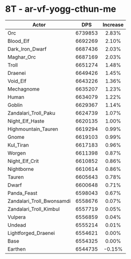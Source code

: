 # 8T - ar-vf-yogg-cthun-me
| Actor | DPS | Increase |
|---|:---:|:---:|
|Orc|6739853|2.83%|
|Blood_Elf|6692269|2.10%|
|Dark_Iron_Dwarf|6687436|2.03%|
|Maghar_Orc|6687169|2.03%|
|Troll|6651274|1.48%|
|Draenei|6649426|1.45%|
|Void_Elf|6643226|1.36%|
|Mechagnome|6635207|1.23%|
|Human|6634079|1.22%|
|Goblin|6629367|1.14%|
|Zandalari_Troll_Paku|6624739|1.07%|
|Night_Elf_Haste|6620135|1.00%|
|Highmountain_Tauren|6619294|0.99%|
|Gnome|6619103|0.99%|
|Kul_Tiran|6617183|0.96%|
|Worgen|6611398|0.87%|
|Night_Elf_Crit|6610852|0.86%|
|Nightborne|6610614|0.86%|
|Tauren|6605643|0.78%|
|Dwarf|6600648|0.71%|
|Panda_Feast|6598043|0.67%|
|Zandalari_Troll_Bwonsamdi|6558676|0.07%|
|Zandalari_Troll_Kimbul|6557719|0.05%|
|Vulpera|6556859|0.04%|
|Undead|6555214|0.01%|
|Lightforged_Draenei|6554621|0.00%|
|Base|6554325|0.00%|
|Earthen|6544735|-0.15%|
